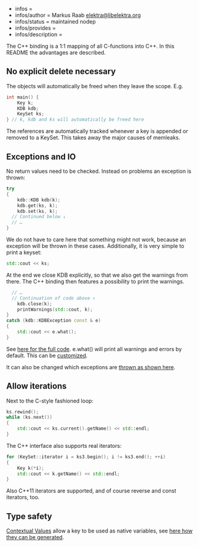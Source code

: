 - infos =
- infos/author = Markus Raab <elektra@libelektra.org>
- infos/status = maintained nodep
- infos/provides =
- infos/description =

The C++ binding is a 1:1 mapping of all C-functions into C++. In this
README the advantages are described.

## No explicit delete necessary

The objects will automatically be freed when they leave the scope. E.g.

```cpp
int main() {
	Key k;
	KDB kdb;
	KeySet ks;
} // k, kdb and ks will automatically be freed here
```

The references are automatically tracked whenever a key is appended or
removed to a KeySet. This takes away the major causes of memleaks.

## Exceptions and IO

No return values need to be checked. Instead on problems an exception is
thrown:

```cpp
try
{
	kdb::KDB kdb(k);
	kdb.get(ks, k);
	kdb.set(ks, k);
  // Continued below ↓
  // …
}
```

We do not have to care here that something might not work, because an
exception will be thrown in these cases. Additionally, it is very
simple to print a keyset:

```cpp
std::cout << ks;
```

At the end we close KDB explicitly, so that we also get the warnings
from there. The C++ binding then features a possibility to print the
warnings.

```cpp
  // …
  // Continuation of code above ↑
	kdb.close(k);
	printWarnings(std::cout, k);
}
catch (kdb::KDBException const & e)
{
	std::cout << e.what();
}
```

See [here for the full code](examples/cpp_example_io.cpp).
e.what() will print all warnings and errors by default.
This can be [customized](examples/cpp_example_userio.cpp).

It can also be changed which exceptions are [thrown as shown
here](examples/cpp_example_userexception.cpp).

## Allow iterations

Next to the C-style fashioned loop:

```cpp
ks.rewind();
while (ks.next())
{
	std::cout << ks.current().getName() << std::endl;
}
```

The C++ interface also supports real iterators:

```cpp
for (KeySet::iterator i = ks3.begin(); i != ks3.end(); ++i)
{
	Key k(*i);
	std::cout << k.getName() << std::endl;
}
```

Also C++11 iterators are supported, and of course reverse and const
iterators, too.

## Type safety

[Contextual Values](include/contextual.hpp) allow a key to be used as
native variables, see [here how they can be
generated](/src/tools/gen).
